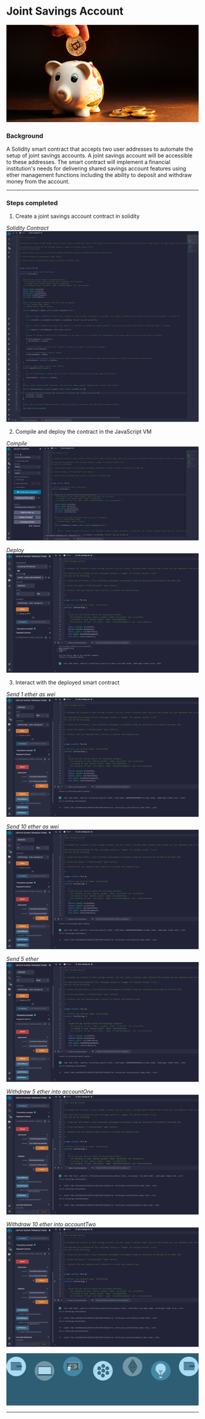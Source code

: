 # Joint Savings Account

![alt=“”](Images/20-5-challenge-image.png)

### Background

A Solidity smart contract that accepts two user addresses to automate the setup of joint savings accounts. A joint savings account will be accessible to these addresses. The smart contract will implement a financial institution's needs for delivering shared savings account features using ether management functions including the ability to deposit and withdraw money from the account.

---

### Steps completed

1. Create a joint savings account contract in solidity

*Solidity Contract*
![solidity contract](Images/Solidity_contract.png)

2. Compile and deploy the contract in the JavaScript VM

*Compile*
![Compile](Images/Compile.PNG)

*Deploy*
![Deploy](Images/Deploy.PNG)

3. Interact with the deployed smart contract

*Send 1 ether as wei*
![Send 1 ether](Images/Send_1_ether_as_wei.PNG)

*Send 10 ether as wei*
![Send 10 ether](Images/Send_10_ether_as_wei.PNG)

*Send 5 ether*
![Send 5 ether](Images/Send_5_ether.PNG)

*Withdraw 5 ether into accountOne*
![Withdraw 5](Images/Withdraw_5_ether.PNG)

*Withdraw 10 ether into accountTwo*
![Withdraw 10](Images/Withdraw_10_ether.PNG)

![Banner](Images/banner.jpg)

---
